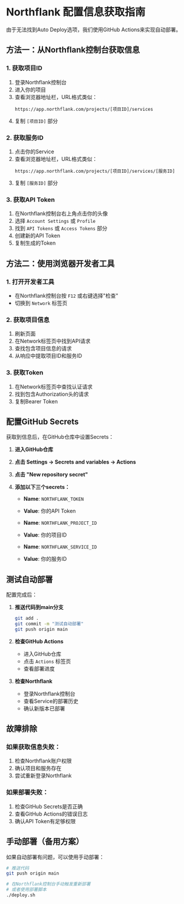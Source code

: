# Northflank 配置信息获取指南

由于无法找到Auto Deploy选项，我们使用GitHub Actions来实现自动部署。

## 方法一：从Northflank控制台获取信息

### 1. 获取项目ID
1. 登录Northflank控制台
2. 进入你的项目
3. 查看浏览器地址栏，URL格式类似：
   ```
   https://app.northflank.com/projects/[项目ID]/services
   ```
4. 复制 `[项目ID]` 部分

### 2. 获取服务ID
1. 点击你的Service
2. 查看浏览器地址栏，URL格式类似：
   ```
   https://app.northflank.com/projects/[项目ID]/services/[服务ID]
   ```
3. 复制 `[服务ID]` 部分

### 3. 获取API Token
1. 在Northflank控制台右上角点击你的头像
2. 选择 `Account Settings` 或 `Profile`
3. 找到 `API Tokens` 或 `Access Tokens` 部分
4. 创建新的API Token
5. 复制生成的Token

## 方法二：使用浏览器开发者工具

### 1. 打开开发者工具
- 在Northflank控制台按 `F12` 或右键选择"检查"
- 切换到 `Network` 标签页

### 2. 获取项目信息
1. 刷新页面
2. 在Network标签页中找到API请求
3. 查找包含项目信息的请求
4. 从响应中提取项目ID和服务ID

### 3. 获取Token
1. 在Network标签页中查找认证请求
2. 找到包含Authorization头的请求
3. 复制Bearer Token

## 配置GitHub Secrets

获取到信息后，在GitHub仓库中设置Secrets：

1. **进入GitHub仓库**
2. **点击 Settings → Secrets and variables → Actions**
3. **点击 "New repository secret"**
4. **添加以下三个secrets：**

   - **Name**: `NORTHFLANK_TOKEN`
   - **Value**: 你的API Token

   - **Name**: `NORTHFLANK_PROJECT_ID`
   - **Value**: 你的项目ID

   - **Name**: `NORTHFLANK_SERVICE_ID`
   - **Value**: 你的服务ID

## 测试自动部署

配置完成后：

1. **推送代码到main分支**
   ```bash
   git add .
   git commit -m "测试自动部署"
   git push origin main
   ```

2. **检查GitHub Actions**
   - 进入GitHub仓库
   - 点击 `Actions` 标签页
   - 查看部署进度

3. **检查Northflank**
   - 登录Northflank控制台
   - 查看Service的部署历史
   - 确认新版本已部署

## 故障排除

### 如果获取信息失败：
1. 检查Northflank账户权限
2. 确认项目和服务存在
3. 尝试重新登录Northflank

### 如果部署失败：
1. 检查GitHub Secrets是否正确
2. 查看GitHub Actions的错误日志
3. 确认API Token有足够权限

## 手动部署（备用方案）

如果自动部署有问题，可以使用手动部署：

```bash
# 推送代码
git push origin main

# 在Northflank控制台手动触发重新部署
# 或者使用部署脚本
./deploy.sh
``` 